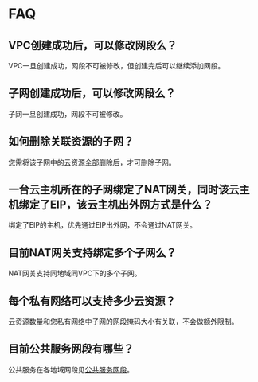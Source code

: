 # FAQ



## VPC创建成功后，可以修改网段么？

VPC一旦创建成功，网段不可被修改，但创建完后可以继续添加网段。

## 子网创建成功后，可以修改网段么？

子网一旦创建成功，网段不可被修改。

## 如何删除关联资源的子网？

您需将该子网中的云资源全部删除后，才可删除子网。

## 一台云主机所在的子网绑定了NAT网关，同时该云主机绑定了EIP，该云主机出外网方式是什么？

绑定了EIP的主机，优先通过EIP出外网，不会通过NAT网关。

## 目前NAT网关支持绑定多个子网么？

NAT网关支持同地域同VPC下的多个子网。

## 每个私有网络可以支持多少云资源？

云资源数量和您私有网络中子网的网段掩码大小有关联，不会做额外限制。

## 目前公共服务网段有哪些？

公共服务在各地域网段见[公共服务网段](vpc/limit)。
